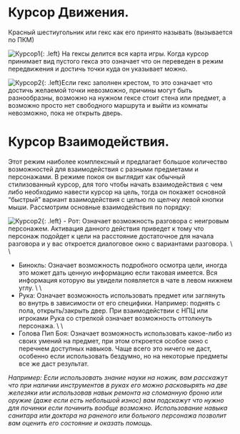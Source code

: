 # Курсор Движения. 

Красный шестиугольник или гекс как его принято называть (вызывается по ПКМ)

![Курсор1](https://snag.gy/wStPfR.jpg){: .left} На гексы делится вся карта игры. Когда курсор принимает вид пустого гекса это означает что он переведен в режим передвижения и достичь точки куда он указывает можно.  

![Курсор2](https://snag.gy/jrxvmI.jpg){: .left}Если гекс заполнен крестом, то это означает что достичь желаемой точки невозможно, причины могут быть разнообразны, возможно на нужном гексе стоит стена или предмет, а возможно просто нет свободного маршрута и выйти из комнаты невозможно, пока не открыть дверь.

# Курсор Взаимодействия.

Этот режим наиболее комплексный и предлагает большое количество возможностей для взаимодействия с разными предметами и персонажами. В режиме покоя он выглядит как обычный стилизованный курсор, для того чтобы начать взаимодействия с чем либо необходимо навести курсор на цель, тогда он покажет основной “быстрый” вариант взаимодействия с целью по щелчку левой кнопки мыши. 
Рассмотрим основные взаимодействия по порядку:


 ![Курсор2](https://snag.gy/DO7YiU.jpg){: .left}  - Рот: Означает возможность разговора с неигровым персонажем. Активация данного действия приведет к тому что персонаж подойдет к цели на расстояние достаточное для начала разговора и у вас откроется диалоговое окно с вариантами разговора. \\
\\
  - Бинокль: Означает возможность подробного осмотра цели, иногда это может дать ценную информацию если таковая имеется. Вся информация которую вы увидели появляется в чате в левом нижнем углу. \\
\\
  - Рука: Означает возможность использовать предмет или заглянуть во внутрь в зависимости от его специфики. Например: поднять с пола, открыть/закрыть двер. При взаимодействии с НПЦ или игроками Рука со стрелкой означает возможность оттолкнуть персонажа. \\
\\ 
  - Голова Пип Боя: Означает возможность использовать какое-либо из своих умений на предмет, при этом откроется особое окно с перечнем доступных навыков. Чаще всего это ничего не даст, особенно если использовать бездумно, но на некоторые предметы все же даст результат. 
  
*Например: Если использовать знание науки на ножик, вам расскажут что при наличии инструментов в руках его можно расковырять на две железяки или использовав навык ремонта на сломанную броню или оружие (даже если есть небольшой износ) вам подскажут что нужно для починки если починить вообще возможно. Использование навыка санитара или доктора на раненого или больного персонажа позволит вам оценить его состояние и оказать помощь.*
